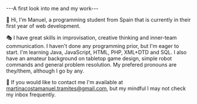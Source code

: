 ---A first look into me and my work---

👋
Hi, I'm Manuel, a programming student from Spain that is currently in their first year of web development.

🎭
I have great skills in improvisation, creative thinking and inner-team communication.
I haven't done any programming prior, but I'm eager to start. I'm learning Java, JavaScript, HTML, PHP, XML+DTD and SQL.
I also have an amateur background on tabletop game design, simple robot commands and general problem resolution.
My prefered pronouns are they/them, although I go by any.

📧
If you would like to contact me I'm available at martinacostamanuel.tramites@gmail.com, but my mindful I may not check my inbox frequently.
